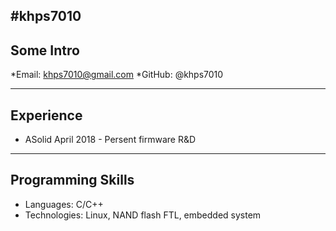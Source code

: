 #khps7010
---

## Some Intro
*Email: khps7010@gmail.com
*GitHub: @khps7010

---

## Experience
* ASolid               April 2018 - Persent
    firmware R&D 

---

## Programming Skills

* Languages: C/C++
* Technologies: Linux, NAND flash FTL, embedded system
